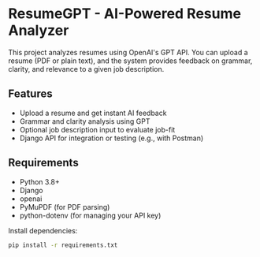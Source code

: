 # ResumeGPT - AI-Powered Resume Analyzer

This project analyzes resumes using OpenAI's GPT API. You can upload a resume (PDF or plain text), and the system provides feedback on grammar, clarity, and relevance to a given job description.

## Features

- Upload a resume and get instant AI feedback
- Grammar and clarity analysis using GPT
- Optional job description input to evaluate job-fit
- Django API for integration or testing (e.g., with Postman)

## Requirements

- Python 3.8+
- Django
- openai
- PyMuPDF (for PDF parsing)
- python-dotenv (for managing your API key)

Install dependencies:

```bash
pip install -r requirements.txt
